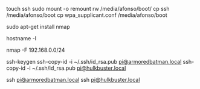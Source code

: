 touch ssh
sudo mount -o remount rw /media/afonso/boot/
cp ssh /media/afonso/boot
cp wpa_supplicant.conf /media/afonso/boot

sudo apt-get install nmap

hostname -I

nmap -F 192.168.0.0/24

ssh-keygen
ssh-copy-id -i ~/.ssh/id_rsa.pub pi@armoredbatman.local
ssh-copy-id -i ~/.ssh/id_rsa.pub pi@hulkbuster.local

ssh pi@armoredbatman.local
ssh pi@hulkbuster.local